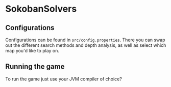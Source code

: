 # SokobanSolvers

## Configurations
Configurations can be found in `src/config.properties`. There you can swap out the different search methods and depth analysis, as well as select which map you'd like to play on.

## Running the game
To run the game just use your JVM compiler of choice?

